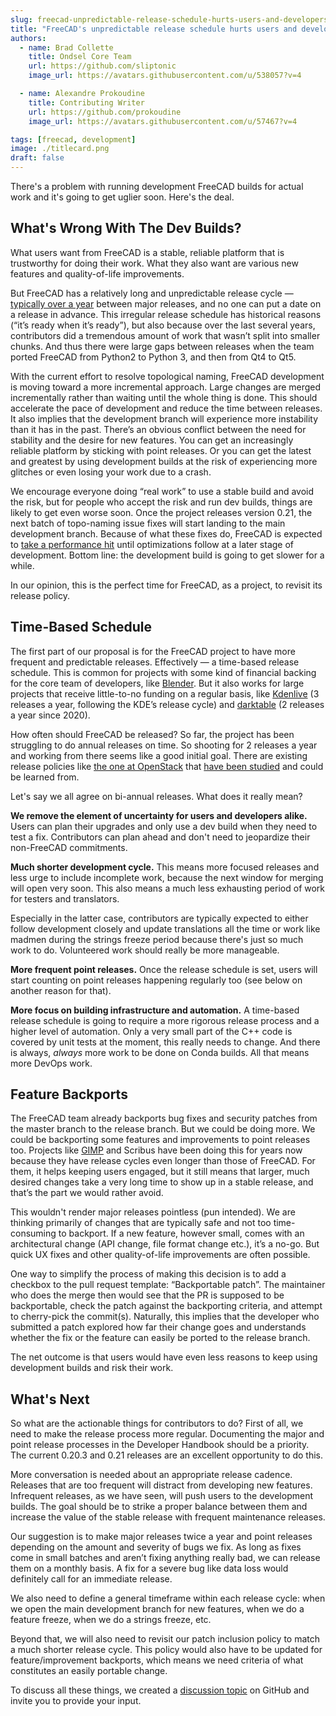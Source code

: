 ```yaml
---
slug: freecad-unpredictable-release-schedule-hurts-users-and-developers
title: "FreeCAD's unpredictable release schedule hurts users and developers"
authors:
  - name: Brad Collette
    title: Ondsel Core Team
    url: https://github.com/sliptonic
    image_url: https://avatars.githubusercontent.com/u/538057?v=4

  - name: Alexandre Prokoudine
    title: Contributing Writer
    url: https://github.com/prokoudine
    image_url: https://avatars.githubusercontent.com/u/57467?v=4

tags: [freecad, development]
image: ./titlecard.png
draft: false
---
```


There's a problem with running development FreeCAD builds for actual work and it's going to get uglier soon. Here's the deal.

## What's Wrong With The Dev Builds?

What users want from FreeCAD is a stable, reliable platform that is trustworthy for doing their work. What they also want are various new features and quality-of-life improvements.

But FreeCAD has a relatively long and unpredictable release cycle — [typically over a year](https://en.wikipedia.org/wiki/FreeCAD#Release_history) between major releases, and no one can put a date on a release in advance. This irregular release schedule has historical reasons (“it’s ready when it’s ready”), but also because over the last several years, contributors did a tremendous amount of work that wasn’t split into smaller chunks. And thus there were large gaps between releases when the team ported FreeCAD from Python2 to Python 3, and then from Qt4 to Qt5.

With the current effort to resolve topological naming, FreeCAD development is moving toward a more incremental approach. Large changes are merged incrementally rather than waiting until the whole thing is done. This should accelerate the pace of development and reduce the time between releases. It also implies that the development branch will experience more instability than it has in the past. 
There’s an obvious conflict between the need for stability and the desire for new features. You can get an increasingly reliable platform by sticking with point releases. Or you can get the latest and greatest by using development builds at the risk of experiencing more glitches or even losing your work due to a crash.

We encourage everyone doing “real work” to use a stable build and avoid the risk, but for people who accept the risk and run dev builds, things are likely to get even worse soon. Once the project releases version 0.21, the next batch of topo-naming issue fixes will start landing to the main development branch. Because of what these fixes do, FreeCAD is expected to [take a performance hit](https://github.com/FreeCAD/FreeCAD/issues/8432#issuecomment-1452672655) until optimizations follow at a later stage of development.  Bottom line: the development build is going to get slower for a while.

In our opinion, this is the perfect time for FreeCAD, as a project, to revisit its release policy.

## Time-Based Schedule

The first part of our proposal is for the FreeCAD project to have more frequent and predictable releases. Effectively — a time-based release schedule. This is common for projects with some kind of financial backing for the core team of developers, like [Blender](https://code.blender.org/2021/10/blender-3-x-roadmap/). But it also works for large projects that receive little-to-no funding on a regular basis, like [Kdenlive](https://kdenlive.org/) (3 releases a year, following the KDE’s release cycle) and [darktable](https://www.darktable.org/) (2 releases a year since 2020).

How often should FreeCAD be released? So far, the project has been struggling to do annual releases on time. So shooting for 2 releases a year and working from there seems like a good initial goal. There are existing release policies like [the one at OpenStack](https://www.openstack.org/software/roadmap/) that [have been studied](https://www.researchgate.net/publication/316357251_Release_Early_Release_Often_and_Release_on_Time_An_Empirical_Case_Study_of_Release_Management) and could be learned from.

Let's say we all agree on bi-annual releases. What does it really mean?

**We remove the element of uncertainty for users and developers alike.** Users can plan their upgrades and only use a dev build when they need to test a fix. Contributors can plan ahead and don't need to jeopardize their non-FreeCAD commitments.

**Much shorter development cycle.** This means more focused releases and less urge to include incomplete work, because the next window for merging will open very soon. This also means a much less exhausting period of work for testers and translators.

Especially in the latter case, contributors are typically expected to either follow development closely and update translations all the time or work like madmen during the strings freeze period because there's just so much work to do. Volunteered work should really be more manageable.

**More frequent point releases.** Once the release schedule is set, users will start counting on point releases happening regularly too (see below on another reason for that).

**More focus on building infrastructure and automation.** A time-based release schedule is going to require a more rigorous release process and a higher level of automation. Only a very small part of the C++ code is covered by unit tests at the moment, this really needs to change. And there is always, _always_ more work to be done on Conda builds. All that means more DevOps work.

## Feature Backports

The FreeCAD team already backports bug fixes and security patches from the master branch to the release branch. But we could be doing more. We could be backporting some features and improvements to point releases too. Projects like [GIMP](https://www.gimp.org/news/2019/01/02/gimp-and-gegl-in-2018/#version-210-release-and-point-releases) and Scribus have been doing this for years now because they have release cycles even longer than those of FreeCAD. For them, it helps keeping users engaged, but it still means that larger, much desired changes take a very long time to show up in a stable release, and that’s the part we would rather avoid.

This wouldn't render major releases pointless (pun intended). We are thinking primarily of changes that are typically safe and not too time-consuming to backport. If a new feature, however small, comes with an architectural change (API change, file format change etc.), it’s a no-go. But quick UX fixes and other quality-of-life improvements are often possible.

One way to simplify the process of making this decision is to add a checkbox to the pull request template: “Backportable patch”. The maintainer who does the merge then would see that the PR is supposed to be backportable, check the patch against the backporting criteria, and attempt to cherry-pick the commit(s). Naturally, this implies that the developer who submitted a patch explored how far their change goes and understands whether the fix or the feature can easily be ported to the release branch.

The net outcome is that users would have even less reasons to keep using development builds and risk their work.

## What's Next
So what are the actionable things for contributors to do?
First of all, we need to make the release process more regular.  Documenting the major and point release processes in the Developer Handbook should be a priority.  The current 0.20.3 and 0.21 releases are an excellent opportunity to do this.  

More conversation is needed about an appropriate release cadence.  Releases that are too frequent will distract from developing new features. Infrequent releases, as we have seen, will push users to the development builds. The goal should be to strike a proper balance between them and increase the value of the stable release with frequent maintenance releases. 

Our suggestion is to make major releases twice a year and point releases depending on the amount and severity of bugs we fix. As long as fixes come in small batches and aren’t fixing anything really bad, we can release them on a monthly basis. A fix for a severe bug like data loss would definitely call for an immediate release.

We also need to define a general timeframe within each release cycle: when we open the main development branch for new features, when we do a feature freeze, when we do a strings freeze, etc.

Beyond that, we will also need to revisit our patch inclusion policy to match a much shorter release cycle. This policy would also have to be updated for feature/improvement backports, which means we need criteria of what constitutes an easily portable change.

To discuss all these things, we created a [discussion topic](https://github.com/orgs/Ondsel-Development/discussions/4) on GitHub and invite you to provide your input.
